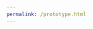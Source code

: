 ```yaml
---
permalink: /prototype.html
---
```

<html lang="en">

<head>
    <meta charset="UTF-8">
    <meta name="viewport" content="width=device-width, initial-scale=1.0">
    <title>Laser Safety</title>
    <!-- Link to the CSS file -->
    <link rel="stylesheet" href="styles.css">
    <!-- Include slider styles -->
    <style>
        .slider-container {
            display: inline-block;
            position: relative;
            width: 34px;
            height: 60px;
            vertical-align: middle; /* Align slider vertically with text */
            margin-right: 10px; /* Adjust margin for spacing */
        }

        .slider-checkbox {
            display: none;
        }

        .slider {
            position: absolute;
            cursor: pointer;
            top: 0;
            left: 0;
            right: 0;
            bottom: 0;
            background-color: #ccc;
            border-radius: 34px;
            transition: .4s;
            z-index: 5;
        }

        .slider:before {
            position: absolute;
            content: "";
            height: 26px;
            width: 26px;
            left: 4px;
            bottom: 30px;
            background-color: white;
            border-radius: 50%;
            transition: .4s;
            z-index: 5;
        }

        .slider-checkbox:checked+.slider {
            background-color: #2196F3;
        }

        .slider-checkbox:checked+.slider:before {
            transform: translateY(26px);
        }
    </style>
</head>

<body>
    <header>
        Werteeingabe:
        <div class="header-trapezoid"></div>
    </header>
    <section>
        <nav>
            <ul>
                <li><a href="#">Expositionsdauer</a></li>
                <li><a href="#">Wellenlaenge</a></li>
                <li><a href="#">&#945;</a></li>
            </ul>
        </nav>
        <form id="myForm">
            <section id="Expositionsdauer">
                <article>
                    <h1>Expositionsdauer (x&sdot;10<sup>-y</sup>)</h1>
                    <p>Enter expositionsdauer in the format xE-y:
                        <br><b>t</b> = <input type="text" id="expositionsdauer_x"> &sdot;10<sup><bold>-</bold></sup> <input type="number" id="expositionsdauer_y">in <b>s</b></p>
                </article>
                <article id="Wellenlaenge">
                    <h1>Wellenlaenge</h1>
                    <p>Eingabe expositionsdauer (dieser text ist ueberfluessig, spaeter wird er entfernt!
                        <br><b>&lambda;</b> = <input type="text" id="wellenlaenge"> in <b>nm</b></p>
                </article>
                <article id="Alpha">
                    <h1>&#945;</h1>
                    <p>placeholdertext
                        <br><b>&#945;</b> = <input type="text" id="alpha"> in <b>mrad</b></p>
                </article>
            </section>
        </form>
    </section>
    <footer>
        <p><input type="submit" value="Ausrechnen" onclick="calculate()"><input type="reset" value="Zur&uuml;cksetzen"></p>
        <p id="result"></p>
        <div class="settings-btn" id="settingsBtn">
            <img src="IMG_0217.png" alt="Settings" class="rotate-settings">
        </div>
        <div class="menu" id="menu">
            <p><h1>Settings</h1></p>
            <p><h2>Theme</h2></p>
            <label for="theme">Light</label>
            <label for="theme">Dark</label>
            <!-- Include single slider -->
            <label class="slider-container">
                <input type="checkbox" class="slider-checkbox">
                <span class="slider"></span>
            </label>
        </div>
    </footer>
    <!-- JavaScript file links -->
    <!-- Link to the JavaScript file for calculations -->
    <script src="calculator.js"></script>
    <!-- Link to the JavaScript file for menu transitions -->
    <script src="protologic.js"></script>

</body>

</html>
